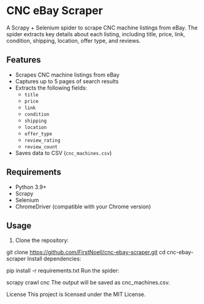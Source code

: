 # CNC eBay Scraper

A Scrapy + Selenium spider to scrape CNC machine listings from eBay. The spider extracts key details about each listing, including title, price, link, condition, shipping, location, offer type, and reviews.

## Features

- Scrapes CNC machine listings from eBay
- Captures up to 5 pages of search results
- Extracts the following fields:
  - `title`
  - `price`
  - `link`
  - `condition`
  - `shipping`
  - `location`
  - `offer_type`
  - `review_rating`
  - `review_count`
- Saves data to CSV (`cnc_machines.csv`)

## Requirements

- Python 3.9+
- Scrapy
- Selenium
- ChromeDriver (compatible with your Chrome version)

## Usage

1. Clone the repository:

git clone https://github.com/FirstNoell/cnc-ebay-scraper.git
cd cnc-ebay-scraper
Install dependencies:

pip install -r requirements.txt
Run the spider:

scrapy crawl cnc
The output will be saved as cnc_machines.csv.

License
This project is licensed under the MIT License.










